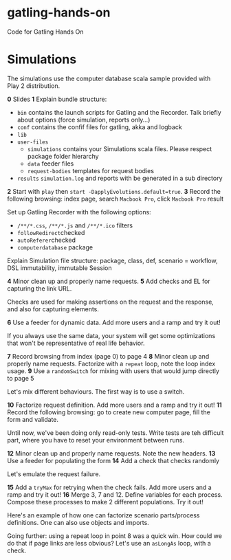 gatling-hands-on
================

Code for Gatling Hands On


Simulations
===========

The simulations use the computer database scala sample provided with Play 2 distribution.

**0** Slides
**1** Explain bundle structure:

* `bin` contains the launch scripts for Gatling and the Recorder. Talk briefly about options (force simulation, reports only…)
* `conf` contains the confif files for gatling, akka and logback
* `lib`
* `user-files`
  * `simulations` contains your Simulations scala files. Please respect package folder hierarchy
  * `data` feeder files
  * `request-bodies` templates for request bodies
* `results` `simulation.log` and reports with be generated in a sub directory

**2** Start with `play` then `start -DapplyEvolutions.default=true`.
**3** Record the following browsing: index page, search `Macbook Pro`, click `Macbook Pro` result

Set up Gatling Recorder with the following options:

* `/**/*.css`, `/**/*.js` and `/**/*.ico` filters
* `followRedirect`checked
* `autoReferer`checked
* `computerdatabase` package

Explain Simulation file structure: package, class, def, scenario = workflow, DSL immutability, immutable Session

**4** Minor clean up and properly name requests.
**5** Add checks and EL for capturing the link URL.

Checks are used for making assertions on the request and the response, and also for capturing elements.

**6** Use a feeder for dynamic data. Add more users and a ramp and try it out!

If you always use the same data, your system will get some optimizations that won't be representative of real life behavior.

**7** Record browsing from index (page 0) to page 4
**8** Minor clean up and properly name requests. Factorize with a `repeat` loop, note the loop index usage.
**9** Use a `randomSwitch` for mixing with users that would jump directly to page 5

Let's mix different behaviours. The first way is to use a switch.

**10** Factorize request definition. Add more users and a ramp and try it out!
**11** Record the following browsing: go to create new computer page, fill the form and validate.

Until now, we've been doing only read-only tests. Write tests are teh difficult part, where you have to reset your environment between runs.

**12** Minor clean up and properly name requests. Note the new headers.
**13** Use a feeder for populating the form
**14** Add a check that checks randomly

Let's emulate the request failure.

**15** Add a `tryMax` for retrying when the check fails. Add more users and a ramp and try it out!
**16** Merge 3, 7 and 12. Define variables for each process. Compose these processes to make 2 different populations. Try it out!

Here's an example of how one can factorize scenario parts/process definitions. One can also use objects and imports.

Going further: using a repeat loop in point 8 was a quick win. How could we do that if page links are less obvious? Let's use an `asLongAs` loop, with a check.